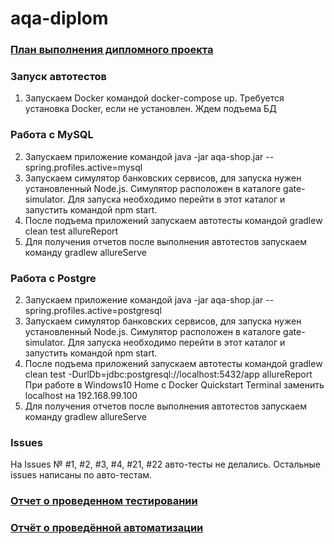 # aqa-diplom

### [План выполнения дипломного проекта](https://github.com/anmak70/aqa-diplom/blob/master/Plan.md)

### Запуск автотестов

  1. Запускаем Docker командой docker-compose up. Требуется установка Docker, если не установлен. Ждем подъема БД
  
### Работа с MySQL  
  2. Запускаем приложение командой java -jar aqa-shop.jar --spring.profiles.active=mysql
  3. Запускаем симулятор банковских сервисов, для запуска нужен установленный Node.js. Симулятор расположен в каталоге gate-simulator.          Для запуска необходимо перейти в этот каталог и запустить командой npm start.
  4. После подъема приложений запускаем автотесты командой gradlew clean test allureReport
  5. Для получения отчетов после выполнения автотестов запускаем команду gradlew allureServe
  
### Работа с Postgre
  2. Запускаем приложение командой java -jar aqa-shop.jar --spring.profiles.active=postgresql
  3. Запускаем симулятор банковских сервисов, для запуска нужен установленный Node.js. Симулятор расположен в каталоге gate-simulator.          Для запуска необходимо перейти в этот каталог и запустить командой npm start.
  4. После подъема приложений запускаем автотесты командой gradlew clean test -DurlDb=jdbc:postgresql://localhost:5432/app allureReport
     При работе в Windows10 Home c Docker Quickstart Terminal заменить localhost на 192.168.99.100
  5. Для получения отчетов после выполнения автотестов запускаем команду gradlew allureServe
  
### Issues
  На Issues № #1, #2, #3, #4, #21, #22 авто-тесты не делались. Остальные issues написаны по авто-тестам.
     
### [Отчет о проведенном тестировании](https://github.com/anmak70/aqa-diplom/blob/master/Report.md) 

### [Отчёт о проведённой автоматизации](Summary.md)
